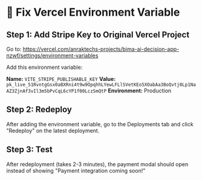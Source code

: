 # 🔧 Fix Vercel Environment Variable

## Step 1: Add Stripe Key to Original Vercel Project

Go to: https://vercel.com/anraktechs-projects/bima-ai-decision-app-nzwf/settings/environment-variables

Add this environment variable:

**Name:** `VITE_STRIPE_PUBLISHABLE_KEY`
**Value:** `pk_live_51RvntgGsx0aBXRni4t9w9OpqhhLYewLFLlSVetKEo5XOabAa3BoQvtj0Lp1NaAZ3ZjnAf3vIl3m5bPvCqL6cYP1f00LczSmQtP`
**Environment:** Production

## Step 2: Redeploy

After adding the environment variable, go to the Deployments tab and click "Redeploy" on the latest deployment.

## Step 3: Test

After redeployment (takes 2-3 minutes), the payment modal should open instead of showing "Payment integration coming soon!"